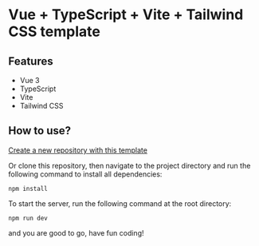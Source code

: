 # Vue + TypeScript + Vite + Tailwind CSS template

## Features
- Vue 3
- TypeScript
- Vite
- Tailwind CSS

## How to use?

[Create a new repository with this template](https://github.com/photkosee/vue-react18-ts-tailwind-template/generate)

Or clone this repository, then navigate to the project directory and run the following command to install all dependencies:

```
npm install
```

To start the server, run the following command at the root directory:

```
npm run dev
```

and you are good to go, have fun coding!
